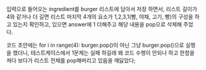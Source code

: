 입력으로 들어오는 ingredient를 burger 리스트에 담아서 저장 하면서, 리스트 길이가 4와 같거나 더 길면 리스트 마지막 4개의 요소가 1,2,3,1(빵, 야채, 고기, 빵)의 구성을 하고 있는지 확인하고, 있으면 answer에 1 더해주고 해당 내용을 pop으로 삭제해 주었다.

코드 초안에는 for i in range(4): burger.pop()이 아닌 그냥 burger.pop()으로 실행을 했더니, 테스트케이스에서 1문제는 실패 하길래 왜 코드 수행이 안되나 하고 한참을 쳐다 보다가 리스트 전체를 pop해버리고 있음을 깨닳았다;
